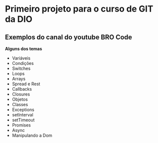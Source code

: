 Primeiro projeto para o curso de GIT da DIO
===========================================

Exemplos do canal do youtube BRO Code
-------------------------------------

**Alguns dos temas**

*   Variáveis
*   Condições
*   Switches
*   Loops
*   Arrays
*   Spread e Rest
*   Callbacks
*   Closures
*   Objetos
*   Classes
*   Exceptions
*   setInterval
*   setTimeout
*   Promises
*   Async
*   Manipulando a Dom

